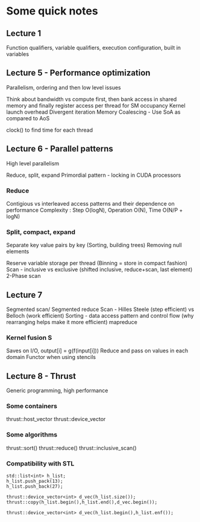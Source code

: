 # Some quick notes

## Lecture 1
Function qualifiers, variable qualifiers, execution configuration, built in variables

## Lecture 5 - Performance optimization
Parallelism, ordering and then low level issues

Think about bandwidth vs compute first, then bank access in shared memory and finally register access per thread for SM occupancy
Kernel launch overhead
Divergent iteration
Memory Coalescing - Use SoA as compared to AoS

clock() to find time for each thread

## Lecture 6 - Parallel patterns
High level parallelism

Reduce, split, expand
Primordial pattern - locking in CUDA processors

### Reduce
Contigious vs interleaved access patterns and their dependence on performance
Complexity : Step O(logN), Operation O(N), Time O(N/P + logN)

### Split, compact, expand
Separate key value pairs by key (Sorting, building trees)
Removing null elements

Reserve variable storage per thread (Binning = store in compact fashion)
Scan - inclusive vs exclusive (shifted inclusive, reduce+scan, last element)
2-Phase scan

## Lecture 7
Segmented scan/ Segmented reduce 
Scan - Hilles Steele (step efficient)  vs Belloch (work efficient)
Sorting - data access pattern and control flow (why rearranging helps make it more efficient)
 mapreduce
### Kernel fusion S
Saves on I/O, output[i] = g(f(input[i]))
Reduce and pass on values in each domain
Functor when using stencils

## Lecture 8 - Thrust
Generic programming, high performance

### Some containers
thrust::host_vector<T>
thrust::device_vector<T>

### Some algorithms
thrust::sort()
thrust::reduce()
thrust::inclusive_scan()

### Compatibility with STL
```
std::list<int> h_list;
h_list.push_pack(13);
h_list.push_back(27);

thrust::device_vector<int> d_vec(h_list.size());
thrust::copy(h_list.begin(),h_list.end(),d_vec.begin());

thrust::device_vector<int> d_vec(h_list.begin(),h_list.enf());
```

